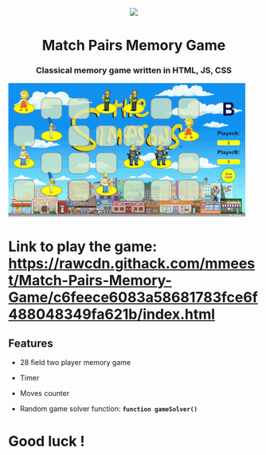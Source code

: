 <p align="center"><img src="https://user-images.githubusercontent.com/34022590/110904517-c358ee00-8311-11eb-8137-4317f279731c.png" width="350px"></p>

<h1 align="center">
    <strong>Match Pairs Memory Game</strong>
</h1>
<h3 align="center">
    Classical memory game written in HTML, JS, CSS
</h3>

![](Screen.gif) 


# Link to play the game: https://rawcdn.githack.com/mmeest/Match-Pairs-Memory-Game/c6feece6083a58681783fce6f488048349fa621b/index.html


## Features
* 28 field two player memory game
* Timer
* Moves counter

* Random game solver function: 
**`function gameSolver()`**


# Good luck !


